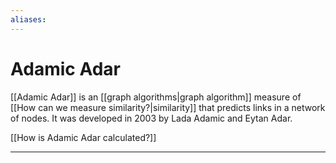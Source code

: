 ```yaml
---
aliases: 
---
```

# Adamic Adar 
[[Adamic Adar]] is an [[graph algorithms|graph algorithm]] measure of [[How can we measure similarity?|similarity]] that predicts links in a network of nodes. It was developed in 2003 by Lada Adamic and Eytan Adar.

[[How is Adamic Adar calculated?]]




---
[1]: https://neo4j.com/docs/graph-data-science/current/alpha-algorithms/adamic-adar/#:~:text=Adamic%20Adar%20is%20a%20measure,algorithm%20tiers%2C%20see%20Graph%20Algorithms.